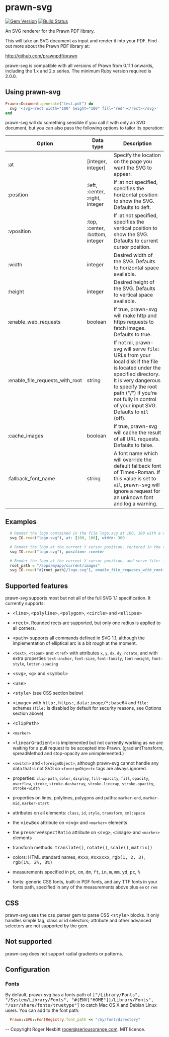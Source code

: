 # prawn-svg

[![Gem Version](https://badge.fury.io/rb/prawn-svg.svg)](https://badge.fury.io/rb/prawn-svg)
[![Build Status](https://travis-ci.org/mogest/prawn-svg.svg?branch=master)](https://travis-ci.org/mogest/prawn-svg)

An SVG renderer for the Prawn PDF library.

This will take an SVG document as input and render it into your PDF.  Find out more about the Prawn PDF library at:

  http://github.com/prawnpdf/prawn

prawn-svg is compatible with all versions of Prawn from 0.11.1 onwards, including the 1.x and 2.x series.
The minimum Ruby version required is 2.0.0.

## Using prawn-svg

```ruby
Prawn::Document.generate("test.pdf") do
  svg '<svg><rect width="100" height="100" fill="red"></rect></svg>'
end
```

prawn-svg will do something sensible if you call it with only an SVG document, but you can also
pass the following options to tailor its operation:

Option      | Data type | Description
----------- | --------- | -----------
:at         | [integer, integer] | Specify the location on the page you want the SVG to appear.
:position   | :left, :center, :right, integer | If :at not specified, specifies the horizontal position to show the SVG.  Defaults to :left.
:vposition  | :top, :center, :bottom, integer | If :at not specified, specifies the vertical position to show the SVG.  Defaults to current cursor position.
:width      | integer   | Desired width of the SVG.  Defaults to horizontal space available.
:height     | integer   | Desired height of the SVG.  Defaults to vertical space available.
:enable_web_requests | boolean | If true, prawn-svg will make http and https requests to fetch images.  Defaults to true.
:enable_file_requests_with_root | string | If not nil, prawn-svg will serve `file:` URLs from your local disk if the file is located under the specified directory. It is very dangerous to specify the root path ("/") if you're not fully in control of your input SVG.  Defaults to `nil` (off).
:cache_images | boolean   | If true, prawn-svg will cache the result of all URL requests. Defaults to false.
:fallback_font_name | string | A font name which will override the default fallback font of Times-Roman.  If this value is set to <tt>nil</tt>, prawn-svg will ignore a request for an unknown font and log a warning.

## Examples

```ruby
  # Render the logo contained in the file logo.svg at 100, 100 with a width of 300
  svg IO.read("logo.svg"), at: [100, 100], width: 300

  # Render the logo at the current Y cursor position, centered in the current bounding box
  svg IO.read("logo.svg"), position: :center

  # Render the logo at the current Y cursor position, and serve file: links relative to its directory
  root_path = "/apps/myapp/current/images"
  svg IO.read("#{root_path}/logo.svg"), enable_file_requests_with_root: root_path
```

## Supported features

prawn-svg supports most but not all of the full SVG 1.1 specification.  It currently supports:

 - <tt>&lt;line&gt;</tt>, <tt>&lt;polyline&gt;</tt>, <tt>&lt;polygon&gt;</tt>, <tt>&lt;circle&gt;</tt> and <tt>&lt;ellipse&gt;</tt>

 - <tt>&lt;rect&gt;</tt>.  Rounded rects are supported, but only one radius is applied to all corners.

 - <tt>&lt;path&gt;</tt> supports all commands defined in SVG 1.1, although the
   implementation of elliptical arc is a bit rough at the moment.

 - `<text>`, `<tspan>` and `<tref>` with attributes `x`, `y`, `dx`, `dy`, `rotate`, and with extra properties
   `text-anchor`, `font-size`, `font-family`, `font-weight`, `font-style`, `letter-spacing`

 - <tt>&lt;svg&gt;</tt>, <tt>&lt;g&gt;</tt> and <tt>&lt;symbol&gt;</tt>

 - <tt>&lt;use&gt;</tt>

 - <tt>&lt;style&gt;</tt> (see CSS section below)

 - <tt>&lt;image&gt;</tt> with <tt>http:</tt>, <tt>https:</tt>, <tt>data:image/\*;base64</tt> and `file:` schemes
   (`file:` is disabled by default for security reasons, see Options section above)

 - <tt>&lt;clipPath&gt;</tt>

 - `<marker>`

 - <tt>&lt;linearGradient&gt;</tt> is implemented but not currently working as we are waiting for a pull request to be accepted
   into Prawn. (gradientTransform, spreadMethod and stop-opacity are unimplemented.)

 - `<switch>` and `<foreignObject>`, although prawn-svg cannot handle any data that is not SVG so `<foreignObject>`
   tags are always ignored.

 - properties: `clip-path`, `color`, `display`, `fill-opacity`, `fill`, `opacity`, `overflow`, `stroke`, `stroke-dasharray`, `stroke-linecap`, `stroke-opacity`, `stroke-width`

 - properties on lines, polylines, polygons and paths: `marker-end`, `marker-mid`, `marker-start`

 - attributes on all elements: `class`, `id`, `style`, `transform`, `xml:space`

 - the <tt>viewBox</tt> attribute on <tt>&lt;svg&gt;</tt> and `<marker>` elements

 - the <tt>preserveAspectRatio</tt> attribute on <tt>&lt;svg&gt;</tt>, <tt>&lt;image&gt;</tt> and `<marker>` elements

 - transform methods: <tt>translate()</tt>, <tt>rotate()</tt>, <tt>scale()</tt>, <tt>matrix()</tt>

 - colors: HTML standard names, <tt>#xxx</tt>, <tt>#xxxxxx</tt>, <tt>rgb(1, 2, 3)</tt>, <tt>rgb(1%, 2%, 3%)</tt>

 - measurements specified in <tt>pt</tt>, <tt>cm</tt>, <tt>dm</tt>, <tt>ft</tt>, <tt>in</tt>, <tt>m</tt>, <tt>mm</tt>, <tt>yd</tt>, <tt>pc</tt>, <tt>%</tt>

 - fonts: generic CSS fonts, built-in PDF fonts, and any TTF fonts in your fonts path, specified in any of the measurements above plus `em` or `rem`

## CSS

prawn-svg uses the css_parser gem to parse CSS <tt>&lt;style&gt;</tt> blocks.  It only handles simple tag, class or id selectors; attribute and other advanced selectors are not supported by the gem.

## Not supported

prawn-svg does not support radial gradients or patterns.

## Configuration

### Fonts

By default, prawn-svg has a fonts path of <tt>["/Library/Fonts", "/System/Library/Fonts", "#{ENV["HOME"]}/Library/Fonts", "/usr/share/fonts/truetype"]</tt> to catch
Mac OS X and Debian Linux users.  You can add to the font path:

```ruby
  Prawn::SVG::FontRegistry.font_path << "/my/font/directory"
```


--
Copyright Roger Nesbitt <roger@seriousorange.com>.  MIT licence.
